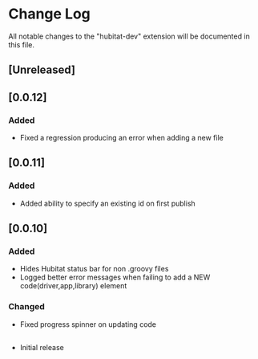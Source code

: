 # Change Log

All notable changes to the "hubitat-dev" extension will be documented in this file.

## [Unreleased]


## [0.0.12]

### Added
- Fixed a regression producing an error when adding a new file

## [0.0.11]

### Added
- Added ability to specify an existing id on first publish

## [0.0.10]

### Added
- Hides Hubitat status bar for non .groovy files
- Logged better error messages when failing to add a NEW code(driver,app,library) element

### Changed
- Fixed progress spinner on updating code
##
- Initial release